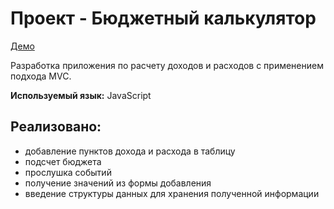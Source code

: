 # Проект - Бюджетный калькулятор
[Демо](https://katvick.github.io/budget_calculator/)

Разработка приложения по расчету доходов и расходов с применением подхода MVC.

**Используемый язык:**
JavaScript

## Реализовано:
- добавление пунктов дохода и расхода в таблицу
- подсчет бюджета
- прослушка событий
- получение значений из формы добавления
- введение структуры данных для хранения полученной информации
